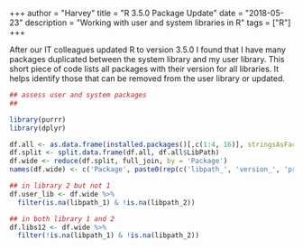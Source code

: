 +++
author = "Harvey"
title = "R 3.5.0 Package Update"
date = "2018-05-23"
description = "Working with user and system libraries in R"
tags = ["R"]
+++

After our IT colleagues updated R to version 3.5.0 I found that I have many packages duplicated between the system library and my user library.  This short piece of code lists all packages with their version for all libraries.  It helps identify those that can be removed from the user library or updated.

```r
## assess user and system packages
##

library(purrr)
library(dplyr)

df.all <- as.data.frame(installed.packages()[,c(1:4, 16)], stringsAsFactors = FALSE)
df.split <- split.data.frame(df.all, df.all$LibPath)
df.wide <- reduce(df.split, full_join, by = 'Package')
names(df.wide) <- c('Package', paste0(rep(c('libpath_', 'version_', 'priority_', 'built_'), length(df.split)), rep(seq(length(df.split)), each = 4)))

## in library 2 but not 1
df.user_lib <- df.wide %>%
  filter(is.na(libpath_1) & !is.na(libpath_2))

## in both library 1 and 2
df.libs12 <- df.wide %>%
  filter(!is.na(libpath_1) & !is.na(libpath_2))
```